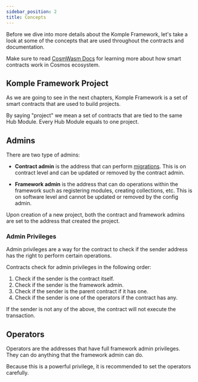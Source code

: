 ```yaml
---
sidebar_position: 2
title: Concepts
---
```


Before we dive into more details about the Komple Framework, let's take a look at some of the concepts that are used throughout the contracts and documentation.

Make sure to read [CosmWasm Docs](https://docs.cosmwasm.com) for learning more about how smart contracts work in Cosmos ecosystem.

## Komple Framework Project

As we are going to see in the next chapters, Komple Framework is a set of smart contracts that are used to build projects. 

By saying "project" we mean a set of contracts that are tied to the same Hub Module. Every Hub Module equals to one project.

## Admins

There are two type of admins: 

- **Contract admin** is the address that can perform [migrations](https://docs.cosmwasm.com/docs/1.0/smart-contracts/migration). This is on contract level and can be updated or removed by the contract admin. 

- **Framework admin** is the address that can do operations within the framework such as registering modules, creating collections, etc. This is on software level and cannot be updated or removed by the config admin.

Upon creation of a new project, both the contract and framework admins are set to the address that created the project.

### Admin Privileges

Admin privileges are a way for the contract to check if the sender address has the right to perform certain operations.

Contracts check for admin privileges in the following order:

1. Check if the sender is the contract itself.
2. Check if the sender is the framework admin.
3. Check if the sender is the parent contract if it has one.
4. Check if the sender is one of the operators if the contract has any.

If the sender is not any of the above, the contract will not execute the transaction.

## Operators

Operators are the addresses that have full framework admin privileges. They can do anything that the framework admin can do.

Because this is a powerful privilege, it is recommended to set the operators carefully.
